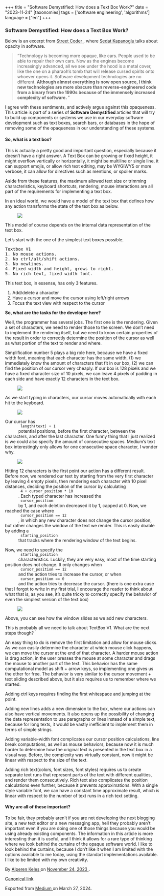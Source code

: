 +++
title = "Software Demystified: How does a Text Box Work?"
date = "2023-11-24"
[taxonomies]
tags = ['software engineering', 'algorithms']
language = ["en"]
+++

<article class="h-entry">
 <section class="e-content" data-field="body">
  <section class="section section--body section--first section--last" name="3c6b">
   <div class="section-content">
    <div class="section-inner sectionLayout--insetColumn">
     <h3 class="graf graf--h3 graf--leading graf--title" id="6ee6" name="6ee6">
      Software Demystified: How does a Text Box Work?
     </h3>
     <p class="graf graf--p graf-after--h3" id="efd4" name="efd4">
      Below is an excerpt from
      <a class="markup--anchor markup--p-anchor" data-href="http://streetcoder.org" href="http://streetcoder.org" rel="noopener" target="_blank">
       Street Coder
      </a>
      , where
      <a class="markup--user markup--p-user" data-action="show-user-card" data-action-type="hover" data-action-value="cfcbc8090ec" data-anchor-type="2" data-href="https://medium.com/u/cfcbc8090ec" data-user-id="cfcbc8090ec" href="https://medium.com/u/cfcbc8090ec" target="_blank">
       Sedat Kapanoglu
      </a>
      talks about opacity in software.
     </p>
     <blockquote class="graf graf--blockquote graf--startsWithDoubleQuote graf-after--p" id="41fc" name="41fc">
      “Technology is becoming more opaque, like cars. People used to be able to repair their own cars. Now as the engines become increasingly advanced, all we see under the hood is a metal cover, like the one on a pharaoh’s tomb that will release cursed spirits onto whoever opens it. Software development technologies are no different.
      <strong class="markup--strong markup--blockquote-strong">
       Although almost everything is now open source, I think new technologies are more obscure than reverse-engineered code from a binary from the 1990s because of the immensely increased complexity of software.
      </strong>
      ”
     </blockquote>
     <p class="graf graf--p graf-after--blockquote" id="6dbb" name="6dbb">
      I agree with these sentiments, and actively argue against this opaqueness. This article is part of a series of
      <strong class="markup--strong markup--p-strong">
       Software Demystified
      </strong>
      articles that will try to build up components or systems we use in our everyday software development such as text boxes, search bars, or databases in the hope of removing some of the opaqueness in our understanding of these systems.
     </p>
     <h4 class="graf graf--h4 graf-after--p" id="57b3" name="57b3">
      So, what is a text box?
     </h4>
     <p class="graf graf--p graf-after--h4" id="15be" name="15be">
      This is actually a pretty good and important question, especially because it doesn’t have a right answer. A Text Box can be growing or fixed height, it might overflow vertically or horizontally, it might be multiline or single line, it can support emojis, or allow rich text editing, may be WYGIWYS or more verbose, it can allow for directives such as mentions, or spoiler marks.
     </p>
     <p class="graf graf--p graf-after--p" id="298f" name="298f">
      Aside from these features, the maximum allowed text size or trimming characteristics, keyboard shortcuts, rendering, mouse interactions are all part of the requirements for implementing a text box.
     </p>
     <p class="graf graf--p graf-after--p" id="c1fa" name="c1fa">
      In an ideal world, we would have a model of the text box that defines how any action transforms the state of the text box as below.
     </p>
     <figure class="graf graf--figure graf-after--p" id="ca1b" name="ca1b">
      <img class="graf-image" data-height="465" data-image-id="1*xkZviWTHq5S-EdFjOKogbw.png" data-width="2909" src="https://cdn-images-1.medium.com/max/800/1*xkZviWTHq5S-EdFjOKogbw.png"/>
     </figure>
     <p class="graf graf--p graf-after--figure" id="f303" name="f303">
      This model of course depends on the internal data representation of the text box.
     </p>
     <p class="graf graf--p graf-after--p" id="4356" name="4356">
      Let’s start with the one of the simplest text boxes possible.
     </p>
     <pre class="graf graf--pre graf-after--p graf--preV2" data-code-block-lang="css" data-code-block-mode="1" id="ae94" name="ae94" spellcheck="false"><span class="pre--content">Textbox V1<br/><span class="hljs-number">1</span>. No mouse actions.<br/><span class="hljs-number">2</span>. No ctrl/alt/shift actions.<br/><span class="hljs-number">3</span>. No newlines.<br/><span class="hljs-number">4</span>. Fixed <span class="hljs-attribute">width</span> and <span class="hljs-attribute">height</span>, grows <span class="hljs-selector-tag">to</span> <span class="hljs-attribute">right</span>.<br/><span class="hljs-number">5</span>. No rich text, fixed <span class="hljs-attribute">width</span> <span class="hljs-attribute">font</span>.</span></pre>
     <p class="graf graf--p graf-after--pre" id="9cc4" name="9cc4">
      This text box, in essense, has only 3 features.
     </p>
     <ol class="postList">
      <li class="graf graf--li graf-after--p" id="3d92" name="3d92">
       Add/delete a character
      </li>
      <li class="graf graf--li graf-after--li" id="72cb" name="72cb">
       Have a cursor and move the cursor using left/right arrows
      </li>
      <li class="graf graf--li graf-after--li" id="8c94" name="8c94">
       Focus the text view with respect to the cursor
      </li>
     </ol>
     <p class="graf graf--p graf-after--li" id="5ca4" name="5ca4">
      <strong class="markup--strong markup--p-strong">
       So, what are the tasks for the developer here?
      </strong>
     </p>
     <p class="graf graf--p graf-after--p" id="2138" name="2138">
      Well, the programmer has several jobs. The first one is the rendering. Given a set of characters, we need to render those to the screen. We don’t need to implement the rendering itself, but we need to know certain properties of the result in order to correctly determine the position of the cursor as well as what portion of the text to render and where.
     </p>
     <p class="graf graf--p graf-after--p" id="706b" name="706b">
      Simplification number 5 plays a big role here, because we have a fixed width font, meaning that each character has the same width, (1) we immediately know the amount of characters that fit in our box, (2) we can find the position of our cursor very cheaply. If our box is 128 pixels and we have a fixed character size of 10 pixels, we can leave 4 pixels of padding in each side and have exactly 12 characters in the text box.
     </p>
     <figure class="graf graf--figure graf-after--p" id="c8e6" name="c8e6">
      <img class="graf-image" data-height="434" data-image-id="1*i6Z2fmolfuaIFAUeeA2Gkw.png" data-width="1394" src="https://cdn-images-1.medium.com/max/800/1*i6Z2fmolfuaIFAUeeA2Gkw.png"/>
     </figure>
     <p class="graf graf--p graf-after--figure" id="9f75" name="9f75">
      As we start typing in characters, our cursor moves automatically with each hit to the keyboard.
     </p>
     <figure class="graf graf--figure graf-after--p" id="cf56" name="cf56">
      <img class="graf-image" data-height="434" data-image-id="1*Fe4_tNI3CsTxYHa-A705Cw.png" data-width="1394" src="https://cdn-images-1.medium.com/max/800/1*Fe4_tNI3CsTxYHa-A705Cw.png"/>
     </figure>
     <p class="graf graf--p graf-after--figure" id="7bef" name="7bef">
      Our cursor has
      <code class="markup--code markup--p-code">
       length(text) + 1
      </code>
      potential positions, before the first character, between the characters, and after the last character. One funny thing that I just realized is we could also specify the amount of consecutive spaces. Medium’s text box interestingly only allows for one consecutive space character, I wonder why.
     </p>
     <figure class="graf graf--figure graf-after--p" id="f9ff" name="f9ff">
      <img class="graf-image" data-height="434" data-image-id="1*4IngUVBkNzxmKfn44JCmJw.png" data-is-featured="true" data-width="1394" src="https://cdn-images-1.medium.com/max/800/1*4IngUVBkNzxmKfn44JCmJw.png"/>
     </figure>
     <p class="graf graf--p graf-after--figure" id="62f0" name="62f0">
      Hitting 12 characters is the first point our action has a different result. Before now, we rendered our text by starting from the very first character by leaving 4 empty pixels, then rendering each character with 10 pixel distances, deciding the position of the cursor by calculating
      <code class="markup--code markup--p-code">
       4 + cursor_position * 10
      </code>
      . Each typed character has increased the
      <code class="markup--code markup--p-code">
       cursor_position
      </code>
      by 1, and each deletion decreased it by 1, capped at 0. Now, we reached the case where
      <code class="markup--code markup--p-code">
       cursor_position == 12
      </code>
      , in which any new character does not change the cursor position, but rather changes the window of the text we render. This is easily doable by adding a
      <code class="markup--code markup--p-code">
       starting_position
      </code>
      that tracks where the rendering window of the text begins.
     </p>
     <p class="graf graf--p graf-after--p" id="2052" name="2052">
      Now, we need to specify the
      <code class="markup--code markup--p-code">
       starting_position
      </code>
      characteristics. Luckily, they are very easy, most of the time starting position does not change. It only changes when
      <code class="markup--code markup--p-code">
       cursor_position == 12
      </code>
      and the action tries to increase the cursor, or when
      <code class="markup--code markup--p-code">
       cursor_position == 0
      </code>
      and the action tries to decrease the cursor. (there is one extra case that I forgot to write in my first trial, I encourage the reader to think about what that is, as you see, it’s quite tricky to correctly specify the behavior of even the simplest version of the text box)
     </p>
     <figure class="graf graf--figure graf-after--p" id="00ae" name="00ae">
      <img class="graf-image" data-height="434" data-image-id="1*OSmz4E3-HAjpA2TGRJANiQ.png" data-width="1394" src="https://cdn-images-1.medium.com/max/800/1*OSmz4E3-HAjpA2TGRJANiQ.png"/>
     </figure>
     <p class="graf graf--p graf-after--figure" id="9f52" name="9f52">
      Above, you can see how the window slides as we add new characters.
     </p>
     <p class="graf graf--p graf-after--p" id="1eff" name="1eff">
      This is probably all we need to talk about TextBox V1. What are the next steps though?
     </p>
     <p class="graf graf--p graf-after--p" id="364d" name="364d">
      An easy thing to do is remove the first limitation and allow for mouse clicks. As we can easily determine the character at which mouse click happens, we can move the cursor at the end of that character. A harder mouse action is drag action, in the user presses the mouse at some character and drags the mouse to another part of the text. This behavior has the same computational model as shift + arrow keys, so implementing one gives us the other for free. The behavior is very similar to the cursor movement + text sliding described above, but it also requires us to remember where we started.
     </p>
     <p class="graf graf--p graf-after--p" id="0230" name="0230">
      Adding ctrl keys requires finding the first whitespace and jumping at the point.
     </p>
     <p class="graf graf--p graf-after--p" id="07c7" name="07c7">
      Adding new lines adds a new dimension to the box, where our actions can also have vertical movements. It also opens up the possibility of changing the data representation to use paragraphs or lines instead of a simple text, because for long texts, it would be vastly inefficient to implement them in terms of simple strings.
     </p>
     <p class="graf graf--p graf-after--p" id="9a82" name="9a82">
      Adding variable-width font complicates our cursor position calculations, line break computations, as well as mouse behaviors, because now it is much harder to determine how the original text is presented in the text box in a visual way. Before, the complexity was virtually constant, now it might be linear with respect to the size of the text.
     </p>
     <p class="graf graf--p graf-after--p" id="889b" name="889b">
      Adding rich text(colors, font sizes, font styles) requires us to create separate text runs that represent parts of the text with different qualities, and render them consecutively. Rich text also complicates the position calculations even further, because it prevents approximations. With a single style variable font, we can have a constant time approximate result, which is linear with respect to the number of text runs in a rich text setting.
     </p>
     <h4 class="graf graf--h4 graf-after--p" id="c00b" name="c00b">
      Why are all of these important?
     </h4>
     <p class="graf graf--p graf-after--h4 graf--trailing" id="fbc7" name="fbc7">
      To be fair, they probably aren’t if you are not developing the next blogging site, a new text editor or a new messaging app, hell they probably aren’t important even if you are doing one of those things because you would be using already existing components. The information in this article is more interesting than it is useful, and I think it allows for a rare type of thinking where we look behind the curtains of the opaque software world. I like to look behind the curtains, because I don’t like it when I am limited with the options available to me today, using the standart implementations available. I like to be limited with my own creativity.
     </p>
    </div>
   </div>
  </section>
 </section>
 <footer>
  <p>
   By
   <a class="p-author h-card" href="https://medium.com/@alpkeles99">
    Alperen Keleş
   </a>
   on
   <a href="https://medium.com/p/c24d28198cfa">
    <time class="dt-published" datetime="2023-11-24T15:02:01.648Z">
     November 24, 2023
    </time>
   </a>
   .
  </p>
  <p>
   <a class="p-canonical" href="https://medium.com/@alpkeles99/software-demystified-how-does-a-text-box-work-c24d28198cfa">
    Canonical link
   </a>
  </p>
  <p>
   Exported from
   <a href="https://medium.com">
    Medium
   </a>
   on March 27, 2024.
  </p>
 </footer>
</article>
